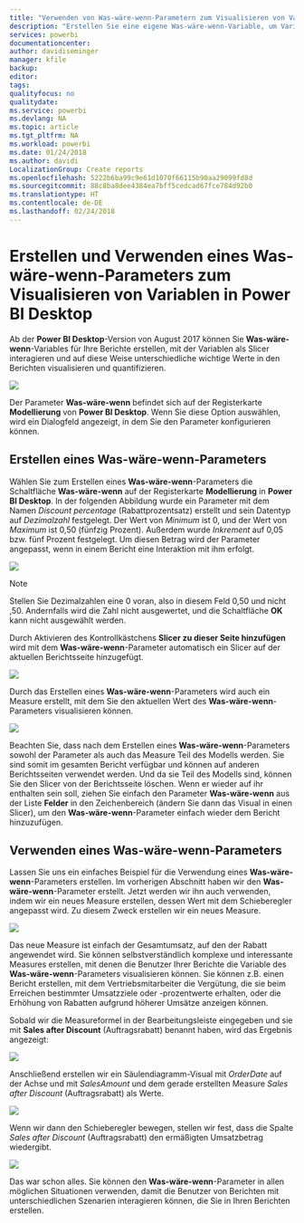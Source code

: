```yaml
---
title: "Verwenden von Was-wäre-wenn-Parametern zum Visualisieren von Variablen in Power BI Desktop"
description: "Erstellen Sie eine eigene Was-wäre-wenn-Variable, um Variablen in Power BI-Berichten zu imaginieren und visualisieren"
services: powerbi
documentationcenter: 
author: davidiseminger
manager: kfile
backup: 
editor: 
tags: 
qualityfocus: no
qualitydate: 
ms.service: powerbi
ms.devlang: NA
ms.topic: article
ms.tgt_pltfrm: NA
ms.workload: powerbi
ms.date: 01/24/2018
ms.author: davidi
LocalizationGroup: Create reports
ms.openlocfilehash: 5222b6ba99c9e61d1070f66115b90aa29099fd8d
ms.sourcegitcommit: 88c8ba8dee4384ea7bff5cedcad67fce784d92b0
ms.translationtype: HT
ms.contentlocale: de-DE
ms.lasthandoff: 02/24/2018
---
```

# <a name="create-and-use-a-what-if-parameter-to-visualize-variables-in-power-bi-desktop"></a>Erstellen und Verwenden eines Was-wäre-wenn-Parameters zum Visualisieren von Variablen in Power BI Desktop
Ab der **Power BI Desktop**-Version von August 2017 können Sie **Was-wäre-wenn**-Variables für Ihre Berichte erstellen, mit der Variablen als Slicer interagieren und auf diese Weise unterschiedliche wichtige Werte in den Berichten visualisieren und quantifizieren.

![](media/desktop-what-if/what-if_01.png)

Der Parameter **Was-wäre-wenn** befindet sich auf der Registerkarte **Modellierung** von **Power BI Desktop**. Wenn Sie diese Option auswählen, wird ein Dialogfeld angezeigt, in dem Sie den Parameter konfigurieren können.

## <a name="creating-a-what-if-parameter"></a>Erstellen eines Was-wäre-wenn-Parameters
Wählen Sie zum Erstellen eines **Was-wäre-wenn**-Parameters die Schaltfläche **Was-wäre-wenn** auf der Registerkarte **Modellierung** in **Power BI Desktop**. In der folgenden Abbildung wurde ein Parameter mit dem Namen *Discount percentage* (Rabattprozentsatz) erstellt und sein Datentyp auf *Dezimalzahl* festgelegt. Der Wert von *Minimum* ist 0, und der Wert von *Maximum* ist 0,50 (fünfzig Prozent). Außerdem wurde *Inkrement* auf 0,05 bzw. fünf Prozent festgelegt. Um diesen Betrag wird der Parameter angepasst, wenn in einem Bericht eine Interaktion mit ihm erfolgt.

![](media/desktop-what-if/what-if_02.png)

> [!NOTE]
> Stellen Sie Dezimalzahlen eine 0 voran, also in diesem Feld 0,50 und nicht ,50. Andernfalls wird die Zahl nicht ausgewertet, und die Schaltfläche **OK** kann nicht ausgewählt werden.
> 
> 

Durch Aktivieren des Kontrollkästchens **Slicer zu dieser Seite hinzufügen** wird mit dem **Was-wäre-wenn**-Parameter automatisch ein Slicer auf der aktuellen Berichtsseite hinzugefügt.

![](media/desktop-what-if/what-if_03.png)

Durch das Erstellen eines **Was-wäre-wenn**-Parameters wird auch ein Measure erstellt, mit dem Sie den aktuellen Wert des **Was-wäre-wenn**-Parameters visualisieren können.

![](media/desktop-what-if/what-if_04.png)

Beachten Sie, dass nach dem Erstellen eines **Was-wäre-wenn**-Parameters sowohl der Parameter als auch das Measure Teil des Modells werden. Sie sind somit im gesamten Bericht verfügbar und können auf anderen Berichtsseiten verwendet werden. Und da sie Teil des Modells sind, können Sie den Slicer von der Berichtsseite löschen. Wenn er wieder auf ihr enthalten sein soll, ziehen Sie einfach den Parameter **Was-wäre-wenn** aus der Liste **Felder** in den Zeichenbereich (ändern Sie dann das Visual in einen Slicer), um den **Was-wäre-wenn**-Parameter einfach wieder dem Bericht hinzuzufügen.

## <a name="using-a-what-if-parameter"></a>Verwenden eines Was-wäre-wenn-Parameters
Lassen Sie uns ein einfaches Beispiel für die Verwendung eines **Was-wäre-wenn**-Parameters erstellen. Im vorherigen Abschnitt haben wir den **Was-wäre-wenn**-Parameter erstellt. Jetzt werden wir ihn auch verwenden, indem wir ein neues Measure erstellen, dessen Wert mit dem Schieberegler angepasst wird. Zu diesem Zweck erstellen wir ein neues Measure.

![](media/desktop-what-if/what-if_05.png)

Das neue Measure ist einfach der Gesamtumsatz, auf den der Rabatt angewendet wird. Sie können selbstverständlich komplexe und interessante Measures erstellen, mit denen die Benutzer Ihrer Berichte die Variable des **Was-wäre-wenn**-Parameters visualisieren können. Sie können z.B. einen Bericht erstellen, mit dem Vertriebsmitarbeiter die Vergütung, die sie beim Erreichen bestimmter Umsatzziele oder -prozentwerte erhalten, oder die Erhöhung von Rabatten aufgrund höherer Umsätze anzeigen können.

Sobald wir die Measureformel in der Bearbeitungsleiste eingegeben und sie mit **Sales after Discount** (Auftragsrabatt) benannt haben, wird das Ergebnis angezeigt:

![](media/desktop-what-if/what-if_06.png)

Anschließend erstellen wir ein Säulendiagramm-Visual mit *OrderDate* auf der Achse und mit *SalesAmount* und dem gerade erstellten Measure *Sales after Discount* (Auftragsrabatt) als Werte.

![](media/desktop-what-if/what-if_07.png)

Wenn wir dann den Schieberegler bewegen, stellen wir fest, dass die Spalte *Sales after Discount* (Auftragsrabatt) den ermäßigten Umsatzbetrag wiedergibt.

![](media/desktop-what-if/what-if_08.png)

Das war schon alles. Sie können den **Was-wäre-wenn**-Parameter in allen möglichen Situationen verwenden, damit die Benutzer von Berichten mit unterschiedlichen Szenarien interagieren können, die Sie in Ihren Berichten erstellen.

